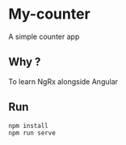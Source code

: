 # My-counter

A simple counter app

## Why ?

To learn NgRx alongside Angular

## Run
```terminal
npm install
npm run serve
```
